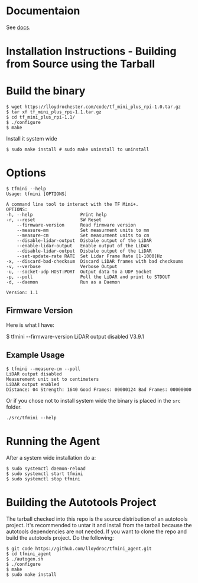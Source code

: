 # Documentaion

See [docs](https://lloydrochester.com/post/hardware/tf-mini-lidar-unix-agent/).

# Installation Instructions - Building from Source using the Tarball

# Build the binary
```
$ wget https://lloydrochester.com/code/tf_mini_plus_rpi-1.0.tar.gz
$ tar xf tf_mini_plus_rpi-1.1.tar.gz
$ cd tf_mini_plus_rpi-1.1/
$ ./configure
$ make
```

Install it system wide
```
$ sudo make install # sudo make uninstall to uninstall
```

# Options
```
$ tfmini --help
Usage: tfmini [OPTIONS]

A command line tool to interact with the TF Mini+.
OPTIONS:
-h, --help                  Print help
-r, --reset                 SW Reset
    --firmware-version      Read firmware version
    --measure-mm            Set measurment units to mm
    --measure-cm            Set measurment units to cm
    --disable-lidar-output  Disbale output of the LiDAR
    --enable-lidar-output   Enable output of the LiDAR
    --disable-lidar-output  Disbale output of the LiDAR
    --set-update-rate RATE  Set Lidar Frame Rate [1-1000]Hz
-x, --discard-bad-checksum  Discard LiDAR frames with bad checksums
-v, --verbose               Verbose Output
-u, --socket-udp HOST:PORT  Output data to a UDP Socket
-p, --poll                  Poll the LiDAR and print to STDOUT
-d, --daemon                Run as a Daemon

Version: 1.1
```

## Firmware Version

Here is what I have:

$ tfmini --firmware-version
LiDAR output disabled
V3.9.1

## Example Usage

```
$ tfmini --measure-cm --poll
LiDAR output disabled
Measurement unit set to centimeters
LiDAR output enabled
Distance: 04 Strength: 1640 Good Frames: 00000124 Bad Frames: 00000000
```

Or if you chose not to install system wide the binary is placed in the `src` folder.
```
./src/tfmini --help
```

# Running the Agent

After a system wide installation do a:
```
$ sudo systemctl daemon-reload
$ sudo systemctl start tfmini
$ sudo systemctl stop tfmini
```

# Building the Autotools Project

The tarball checked into this repo is the source distribution of an autotools project. It's recommended to untar it and install from the tarball because the autotools dependencies are not needed. If you want to clone the repo and build the autotools project. Do the following:

```
$ git code https://github.com/lloydroc/tfmini_agent.git
$ cd tfmini_agent
$ ./autogen.sh
$ ./configure
$ make
$ sudo make install
```
